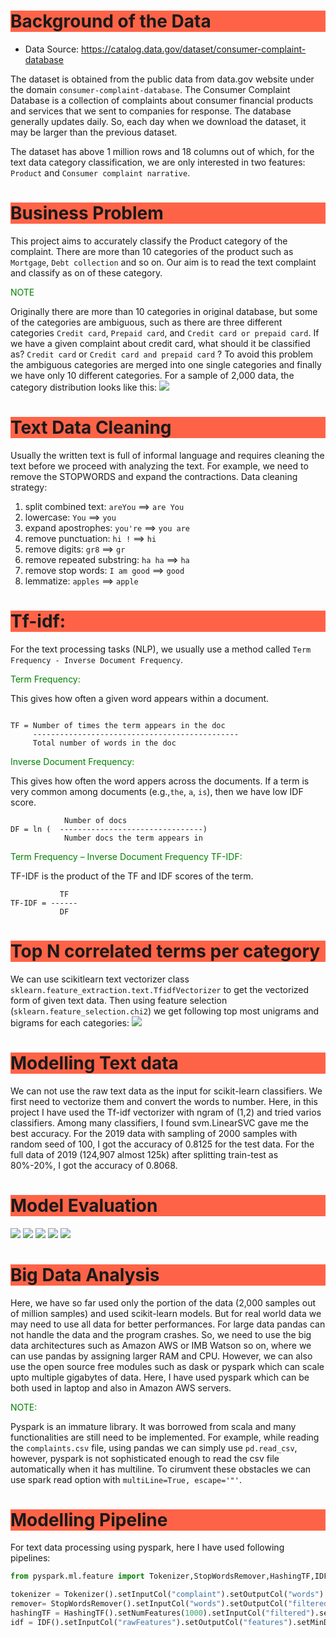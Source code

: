 <h1 style="background-color:tomato;">Background of the Data</h1>

- Data Source: https://catalog.data.gov/dataset/consumer-complaint-database

The dataset is obtained from the public data from data.gov website under the domain `consumer-complaint-database`. The Consumer Complaint Database is a collection of complaints about consumer financial products and services that we sent to companies for response. The database generally updates daily. So, each day when we download the dataset, it may be larger than the previous dataset.

The dataset has above 1 million rows and 18 columns out of which, for the text data category classification, we are only interested in two features: `Product` and `Consumer complaint narrative`.


<h1 style="background-color:tomato;">Business Problem</h1>

This project aims to accurately classify the Product category of the complaint. There are more than 10 categories of the product such as `Mortgage`, `Debt collection` and so on. Our aim is to read the text complaint and classify as on of these category.

<p style="color:green;">NOTE</p>

Originally there are more than 10 categories in original database, but some of the categories are
ambiguous, such as there are three different categories `Credit card`, `Prepaid card`, and `Credit card or prepaid card`. If we have a given complaint about credit card, what should it be classified as? `Credit card` or `Credit card and prepaid card` ? To avoid this problem the ambiguous categories are merged into one single categories and finally we have only 10 different categories.
For a sample of 2,000 data, the category distribution looks like this:
![](images/categories_2k.png)


<h1 style="background-color:tomato;">Text Data Cleaning</h1>

Usually the written text is full of informal language and requires cleaning the text before we proceed with
analyzing the text. For example, we need to remove the STOPWORDS and expand the contractions.
Data cleaning strategy:
1. split combined text: `areYou` ==> `are You`
1. lowercase: `You` ==> `you`
1. expand apostrophes: `you're` ==> `you are`
1. remove punctuation: `hi !` ==> `hi`
1. remove digits: `gr8` ==> `gr`
1. remove repeated substring: `ha ha` ==> `ha`
1. remove stop words: `I am good` ==> `good`
1. lemmatize: `apples` ==> `apple`


<h1 style="background-color:tomato;">Tf-idf:</h1>

For the text processing tasks (NLP), we usually use a method called `Term Frequency - Inverse Document Frequency`.

<p style="color:green;">Term Frequency:</p>

This gives how often a given word appears within a document.

```

TF = Number of times the term appears in the doc
     ----------------------------------------------
	 Total number of words in the doc

```


<p style="color:green;">Inverse Document Frequency:</p>

This gives how often the word appers across the documents.
If a term is very common among documents (e.g.,`the`, `a`, `is`),
then we have low IDF score.

```
            Number of docs
DF = ln (  --------------------------------)
		    Number docs the term appears in
```

<p style="color:green;">Term Frequency – Inverse Document Frequency TF-IDF:</p>

TF-IDF is the product of the TF and IDF scores of the term.

```
           TF
TF-IDF = ------
           DF
```

<h1 style="background-color:tomato;">Top N correlated terms per category</h1>

We can use scikitlearn text vectorizer class `sklearn.feature_extraction.text.TfidfVectorizer` to get
the vectorized form of given text data. Then using feature selection (`sklearn.feature_selection.chi2`) we get
following top most unigrams and bigrams for each categories:
![](images/top_correlated_terms.png)


<h1 style="background-color:tomato;">Modelling Text data</h1>

We can not use the raw text data as the input for scikit-learn classifiers.
We first need to vectorize them and convert the words to number. Here, in this
project I have used the Tf-idf vectorizer with ngram of (1,2) and tried varios
classifiers. Among many classifiers, I found svm.LinearSVC gave me the best accuracy.
For the 2019 data with sampling of 2000 samples with random seed of 100, I got the
accuracy of 0.8125 for the test data. For the full data of 2019 (124,907 almost 125k)
after splitting train-test as 80%-20%, I got the accuracy of 0.8068.

<h1 style="background-color:tomato;">Model Evaluation</h1>

![](images/classification_report.png)
![](images/confusion_matrix.png)
![](images/roc_auc.png)
![](images/precision_recall.png)
![](images/class_prediction_error.png)

<h1 style="background-color:tomato;">Big Data Analysis</h1>

Here, we have so far used only the portion of the data (2,000 samples out of million samples) and used scikit-learn models. But for real world data we may need to use all data for better performances. For large
data pandas can not handle the data and the program crashes. So, we need to use the big data architectures such as
Amazon AWS or IMB Watson so on, where we can use pandas by assigning larger RAM and CPU. However, we can also use the open source free modules such as dask or pyspark which can scale upto multiple gigabytes of data. Here, I have used pyspark which can be both used in laptop and also in Amazon AWS servers.

<p style="color:green;">NOTE:</p>

Pyspark is an immature library. It was borrowed from scala and many functionalities are still need to be implemented. For example, while reading the `complaints.csv` file, using pandas we can simply use `pd.read_csv`, however, pyspark is not sophisticated enough to read the csv file automatically when it has multiline. To cirumvent these obstacles we can use spark read option with `multiLine=True, escape='"'`.


<h1 style="background-color:tomato;">Modelling Pipeline</h1>

For text data processing using pyspark, here I have used following pipelines:
```python
from pyspark.ml.feature import Tokenizer,StopWordsRemover,HashingTF,IDF

tokenizer = Tokenizer().setInputCol("complaint").setOutputCol("words")
remover= StopWordsRemover().setInputCol("words").setOutputCol("filtered").setCaseSensitive(False)
hashingTF = HashingTF().setNumFeatures(1000).setInputCol("filtered").setOutputCol("rawFeatures")
idf = IDF().setInputCol("rawFeatures").setOutputCol("features").setMinDocFreq(0)
```
